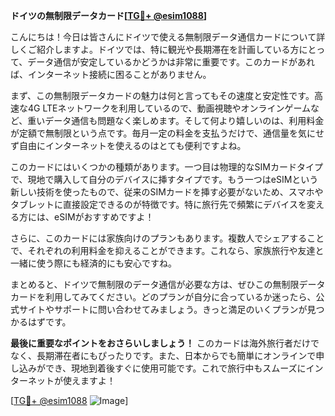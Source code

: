 **ドイツの無制限データカード[[TG💪+ @esim1088](https://t.me/s/esim1088)]**

こんにちは！今日は皆さんにドイツで使える無制限データ通信カードについて詳しくご紹介しますよ。ドイツでは、特に観光や長期滞在を計画している方にとって、データ通信が安定しているかどうかは非常に重要です。このカードがあれば、インターネット接続に困ることがありません。

まず、この無制限データカードの魅力は何と言ってもその速度と安定性です。高速な4G LTEネットワークを利用しているので、動画視聴やオンラインゲームなど、重いデータ通信も問題なく楽しめます。そして何より嬉しいのは、利用料金が定額で無制限という点です。毎月一定の料金を支払うだけで、通信量を気にせず自由にインターネットを使えるのはとても便利ですよね。

このカードにはいくつかの種類があります。一つ目は物理的なSIMカードタイプで、現地で購入して自分のデバイスに挿すタイプです。もう一つはeSIMという新しい技術を使ったもので、従来のSIMカードを挿す必要がないため、スマホやタブレットに直接設定できるのが特徴です。特に旅行先で頻繁にデバイスを変える方には、eSIMがおすすめですよ！

さらに、このカードには家族向けのプランもあります。複数人でシェアすることで、それぞれの利用料金を抑えることができます。これなら、家族旅行や友達と一緒に使う際にも経済的にも安心ですね。

まとめると、ドイツで無制限のデータ通信が必要な方は、ぜひこの無制限データカードを利用してみてください。どのプランが自分に合っているか迷ったら、公式サイトやサポートに問い合わせてみましょう。きっと満足のいくプランが見つかるはずです。

**最後に重要なポイントをおさらいしましょう！** このカードは海外旅行者だけでなく、長期滞在者にもぴったりです。また、日本からでも簡単にオンラインで申し込みができ、現地到着後すぐに使用可能です。これで旅行中もスムーズにインターネットが使えますよ！

[[TG💪+ @esim1088](https://t.me/s/esim1088) ![Image](https://i.postimg.cc/Y0z9fWf4/image.png)]